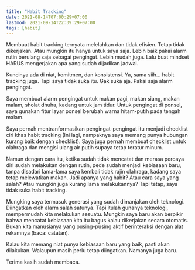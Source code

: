 ```yaml
---
title: "Habit Tracking"
date: 2021-08-14T07:00:29+07:00
lastmod: 2021-09-14T22:39:29+07:00
tags: [habit]
---
```


Membuat habit tracking ternyata melelahkan dan tidak efisien. Tetap tidak dikerjakan. Atau mungkin itu hanya untuk saya saja. Lebih baik pakai alarm rutin berulang saja sebagai pengingat. Lebih mudah juga. Lalu buat mindset HARUS mengerjakan apa yang sudah dijadikan jadwal.

Kuncinya ada di niat, komitmen, dan konsistensi. Ya, sama siih... habit tracking juga. Tapi saya tidak suka itu. Gak suka aja. Pakai saja alarm pengingat.

Saya membuat alarm pengingat untuk makan pagi, makan siang, makan malam, sholat dhuha, kadang untuk jam tidur. Untuk pengingat di ponsel, saya gunakan fitur layar ponsel berubah warna hitam-putih pada tengah malam.

Saya pernah mentranformasikan pengingat-pengingat itu menjadi checklist ciri khas habit tracking (Ini lagi, nampaknya saya memang punya hubungan kurang baik dengan checklist). Saya juga pernah membuat checklist untuk olahraga dan mengisi ulang air putih supaya tetap teratur minum.

Namun dengan cara itu, ketika sudah tidak mencatat dan merasa percaya diri sudah melakukan dengan rutin, pede sudah menjadi kebiasaan baru, tanpa disadari lama-lama saya kembali tidak rajin olahraga, kadang saya tetap melewatkan makan. Jadi apanya yang habit? Atau cara saya yang salah? Atau mungkin juga kurang lama melakukannya? Tapi tetap, saya tidak suka habit tracking.

Mungking saya termasuk generasi yang sudah dimanjakan oleh teknologi. Diingatkan oleh alarm salah satunya. Tapi itulah gunanya teknologi, mempermudah kita melakukan sesuatu. Mungkin saya baru akan berpikir bahwa mencatat kebiasaan kita itu bagus kalau dikerjakan secara otomatis. Bukan kita manusianya yang pusing-pusing aktif berinteraksi dengan alat rekamnya (baca: catatan).

Kalau kita memang niat punya kebiasaan baru yang baik, pasti akan dilakukan. Walaupun masih perlu tetap diingatkan. Namanya juga baru.

Terima kasih sudah membaca.
